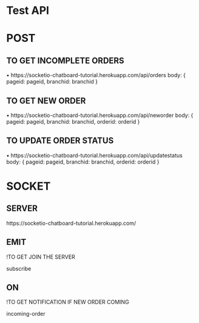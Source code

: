 # Test API

<h1>POST</h1>
  <h2>TO GET INCOMPLETE ORDERS</h2>
    • https://socketio-chatboard-tutorial.herokuapp.com/api/orders
      body: {
        pageid: pageid, 
        branchid: branchid  
      }
      
  <h2>TO GET NEW ORDER</h2>
    • https://socketio-chatboard-tutorial.herokuapp.com/api/neworder
      body: {
        pageid: pageid, 
        branchid: branchid, 
        orderid: orderid  
      }
      
  <h2>TO UPDATE ORDER STATUS</h2>    
    • https://socketio-chatboard-tutorial.herokuapp.com/api/updatestatus
      body: {
        pageid: pageid, 
        branchid: branchid, 
        orderid: orderid  
      }

<h1>SOCKET</h1>
  <h2>SERVER</h2>    
    https://socketio-chatboard-tutorial.herokuapp.com/   
    
  <h2>EMIT</h2>
    !TO GET JOIN THE SERVER
    <p>subscribe</p>
    
  <h2>ON</h2>
  !TO GET NOTIFICATION IF NEW ORDER COMING
  <p>incoming-order</p>

